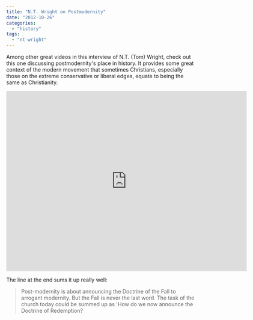 ```yaml
---
title: "N.T. Wright on Postmodernity"
date: "2012-10-26"
categories: 
  - "history"
tags: 
  - "nt-wright"
---
```


Among other great videos in this interview of N.T. (Tom) Wright, check out this one discussing postmodernity's place in history. It provides some great context of the modern movement that sometimes Christians, especially those on the extreme conservative or liberal edges, equate to being the same as Christianity.

<iframe allowfullscreen frameborder="0" height="480" src="http://www.youtube.com/embed/4P3noKr2T1A" width="640"></iframe>

The line at the end sums it up really well:

> Post-modernity is about announcing the Doctrine of the Fall to arrogant modernity. But the Fall is never the last word. The task of the church today could be summed up as 'How do we now announce the Doctrine of Redemption?
